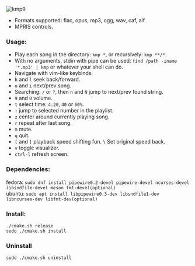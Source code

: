 ![kmp9](https://github.com/korei999/kmp2/assets/93387739/c9f11af2-64b5-40d5-93b3-b0b1bd2bc4f9)

- Formats supported: flac, opus, mp3, ogg, wav, caf, aif.
- MPRIS controls.  

### Usage:
- Play each song in the directory: `kmp *`, or recursively: `kmp **/*`.
- With no arguments, stdin with pipe can be used: `find /path -iname '*.mp3' | kmp` or whatever your shell can do.
- Navigate with vim-like keybinds.
- `h` and `l` seek back/forward.
- `o` and `i` next/prev song.
- Searching: `/` or `?`, then `n` and `N` jump to next/prev found string.
- `9` and `0` volume.
- `t` select time: `4:20`, `40` or `60%`.
- `:` jump to selected number in the playlist.
- `z` center around currently playing song.
- `r` repeat after last song.
- `m` mute.
- `q` quit.
- `[` and `]` playback speed shifting fun. `\` Set original speed back.
- `v` toggle visualizer.
- `ctrl-l` refresh screen.

### Dependencies:
fedora: `sudo dnf install pipewire0.2-devel pipewire-devel ncurses-devel libsndfile-devel meson fmt-devel(optional)`\
ubuntu: `sudo apt install libpipewire0.3-dev libsndfile1-dev libncurses-dev libfmt-dev(optional)`

### Install:
```
./cmake.sh release
sudo ./cmake.sh install
```

### Uninstall
```
sudo ./cmake.sh uninstall
```
